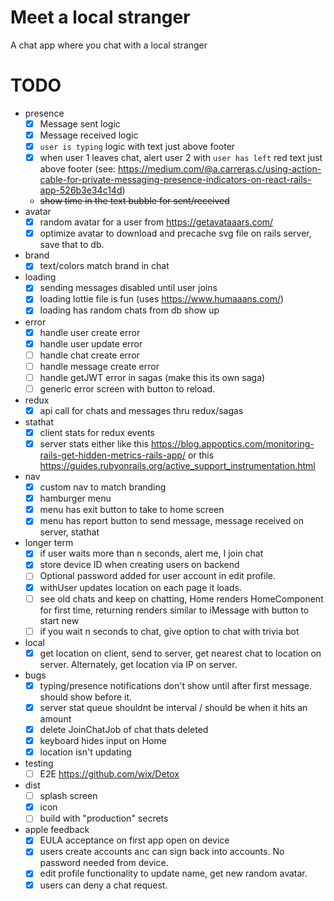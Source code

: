 # Meet a local stranger
A chat app where you chat with a local stranger

# TODO
- presence
    - [X] Message sent logic
    - [X] Message received logic
    - [X] `user is typing` logic with text just above footer
    - [X] when user 1 leaves chat, alert user 2 with `user has left` red text just above footer (see: https://medium.com/@a.carreras.c/using-action-cable-for-private-messaging-presence-indicators-on-react-rails-app-526b3e34c14d)
    - ~~show time in the text bubble for sent/received~~
- avatar
    - [X] random avatar for a user from https://getavataaars.com/
    - [X] optimize avatar to download and precache svg file on rails server, save that to db.
- brand
    - [X] text/colors match brand in chat
- loading
    - [X] sending messages disabled until user joins
    - [X] loading lottie file is fun (uses https://www.humaaans.com/)
    - [X] loading has random chats from db show up
- error
    - [X] handle user create error
    - [X] handle user update error
    - [ ] handle chat create error
    - [ ] handle message create error
    - [ ] handle getJWT error in sagas (make this its own saga)
    - [ ] generic error screen with button to reload.
- redux
    - [X] api call for chats and messages thru redux/sagas
- stathat
    - [X] client stats for redux events
    - [X] server stats either like this https://blog.appoptics.com/monitoring-rails-get-hidden-metrics-rails-app/ or this https://guides.rubyonrails.org/active_support_instrumentation.html
- nav
    - [X] custom nav to match branding
    - [X] hamburger menu
    - [X] menu has exit button to take to home screen
    - [X] menu has report button to send message, message received on server, stathat
- longer term
    - [X] if user waits more than n seconds, alert me, I join chat
    - [X] store device ID when creating users on backend
    - [ ] Optional password added for user account in edit profile.
    - [X] withUser updates location on each page it loads.
    - [ ] see old chats and keep on chatting, Home renders HomeComponent for first time, returning renders similar to iMessage with button to
    start new
    - [ ] if you wait n seconds to chat, give option to chat with trivia bot
- local
    - [X] get location on client, send to server, get nearest chat to location on server. Alternately, get location via IP on server.
- bugs
    - [X] typing/presence notifications don't show until after first message. should show before it.
    - [X] server stat queue shouldnt be interval / should be when it hits an amount
    - [X] delete JoinChatJob of chat thats deleted
    - [X] keyboard hides input on Home
    - [X] location isn't updating
- testing
    - [ ] E2E https://github.com/wix/Detox
- dist
    - [ ] splash screen
    - [X] icon
    - [ ] build with "production" secrets
- apple feedback
    - [X] EULA acceptance on first app open on device
    - [X] users create accounts anc can sign back into accounts. No password needed from device.
    - [X] edit profile functionality to update name, get new random avatar.
    - [X] users can deny a chat request.

